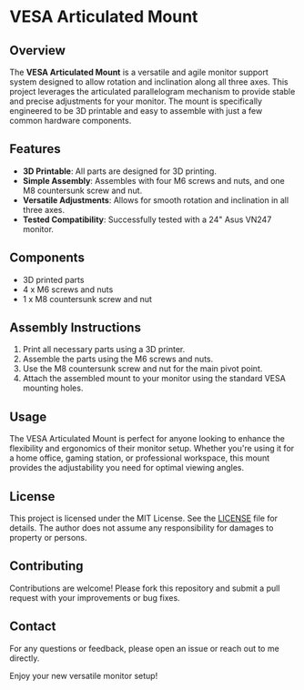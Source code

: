 # VESA Articulated Mount

## Overview
The **VESA Articulated Mount** is a versatile and agile monitor support system designed to allow rotation and inclination along all three axes. This project leverages the articulated parallelogram mechanism to provide stable and precise adjustments for your monitor. The mount is specifically engineered to be 3D printable and easy to assemble with just a few common hardware components.

## Features
- **3D Printable**: All parts are designed for 3D printing.
- **Simple Assembly**: Assembles with four M6 screws and nuts, and one M8 countersunk screw and nut.
- **Versatile Adjustments**: Allows for smooth rotation and inclination in all three axes.
- **Tested Compatibility**: Successfully tested with a 24" Asus VN247 monitor.

## Components
- 3D printed parts
- 4 x M6 screws and nuts
- 1 x M8 countersunk screw and nut

## Assembly Instructions
1. Print all necessary parts using a 3D printer.
2. Assemble the parts using the M6 screws and nuts.
3. Use the M8 countersunk screw and nut for the main pivot point.
4. Attach the assembled mount to your monitor using the standard VESA mounting holes.

## Usage
The VESA Articulated Mount is perfect for anyone looking to enhance the flexibility and ergonomics of their monitor setup. Whether you're using it for a home office, gaming station, or professional workspace, this mount provides the adjustability you need for optimal viewing angles.

## License
This project is licensed under the MIT License. See the [LICENSE](LICENSE) file for details.
The author does not assume any responsibility for damages to property or persons.

## Contributing
Contributions are welcome! Please fork this repository and submit a pull request with your improvements or bug fixes.

## Contact
For any questions or feedback, please open an issue or reach out to me directly.

Enjoy your new versatile monitor setup!
